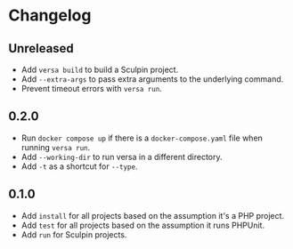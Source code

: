 # Changelog

## Unreleased

* Add `versa build` to build a Sculpin project.
* Add `--extra-args` to pass extra arguments to the underlying command.
* Prevent timeout errors with `versa run`.

## 0.2.0

- Run `docker compose up` if there is a `docker-compose.yaml` file when running `versa run`.
- Add `--working-dir` to run versa in a different directory.
- Add `-t` as a shortcut for `--type`.

## 0.1.0

- Add `install` for all projects based on the assumption it's a PHP project.
- Add `test` for all projects based on the assumption it runs PHPUnit.
- Add `run` for Sculpin projects.
